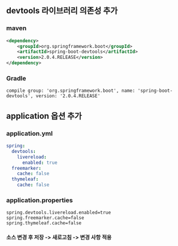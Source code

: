 ## devtools 라이브러리 의존성 추가

### maven

```xml
<dependency>
    <groupId>org.springframework.boot</groupId>
    <artifactId>spring-boot-devtools</artifactId>
    <version>2.0.4.RELEASE</version>
</dependency>
```

### Gradle

```apl
compile group: 'org.springframework.boot', name: 'spring-boot-devtools', version: '2.0.4.RELEASE'
```



## application 옵션 추가

### **application.yml**

``` yaml
spring:
  devtools: 
    livereload:
      enabled: true
  freemarker:
    cache: false
  thymeleaf:
    cache: false
```

### **application.properties**

``` properties
spring.devtools.livereload.enabled=true
spring.freemarker.cache=false
spring.thymeleaf.cache=false
```



#### 소스 변경 후 저장 -> 새로고침 -> 변경 사항 적용


